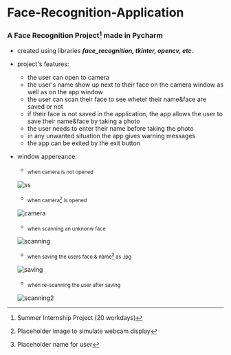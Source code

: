 # Face-Recognition-Application
### A Face Recognition Project[^1] made in Pycharm

  - created using libraries ***face_recognition, tkinter, opencv, etc***.
  
  - project's features:
    - the user can open to camera
    - the user's name show up next to their face on the camera window as well as on the app window
    - the user can scan their face to see wheter their name&face are saved or not
    - if their face is not saved in the application, the app allows the user to save their name&face by taking a photo
    - the user needs to enter their name before taking the photo
    - in any unwanted situation the app gives warning messages
    - the app can be exited by the exit button
  
  - window appereance:
    - <sub> when camera is not opened
    
    ![ss](https://user-images.githubusercontent.com/86734931/179744193-0c7a00b1-0901-4556-bd2a-2349fccfd87e.png)
    
    - <sub> when camera[^2] is opened
    
    ![camera](https://user-images.githubusercontent.com/86734931/179969203-63cdd1ef-3dda-4b52-9abd-33b47243e69a.png)

    - <sub> when scanning an unknonw face
    
    ![scanning](https://user-images.githubusercontent.com/86734931/179969253-a3fae733-ea40-44cf-94ff-744b02da4cfd.png)

    - <sub> when saving the users face & name[^3] as .jpg
    
    ![saving](https://user-images.githubusercontent.com/86734931/179969415-93b98929-887c-44bc-b535-b72464269b78.png)
    
    - <sub> when re-scanning the user after saving
    
    ![scanning2](https://user-images.githubusercontent.com/86734931/179971721-632cc92a-cb31-4448-be4d-d8d8f7fcd709.png)



[^1]: Summer Internship Project (20 workdays)
[^2]: Placeholder image to simulate webcam display
[^3]: Placeholder name for user
